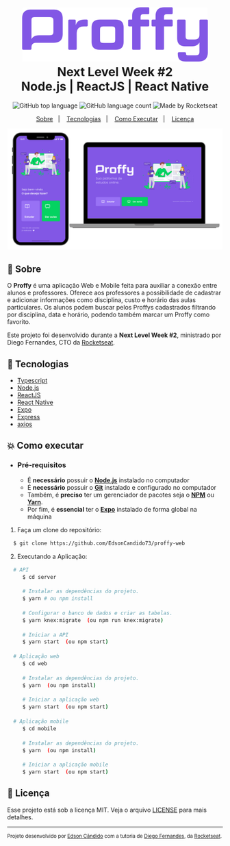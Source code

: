 <h1 align="center">
    <img alt="Proffy" src=".github/logo.png" witdth="280" />
    <br>Next Level Week #2<br/>
    Node.js | ReactJS | React Native
</h1>

<p align="center">
  <img alt="GitHub top language" src="https://img.shields.io/github/languages/top/EdsonCandido73/proffy-web?style=flat-square">
  <img alt="GitHub language count" src="https://img.shields.io/github/languages/count/EdsonCandido73/proffy-web?style=flat-square">
  <img alt="Made by Rocketseat" src="https://img.shields.io/badge/made%20by-Rocketseat-%237519C1?style=flat-square"><br/>
</p>
<p align="center">
  <a href="#bookmark-sobre">Sobre</a>&nbsp;&nbsp;&nbsp;|&nbsp;&nbsp;&nbsp;
  <a href="#rocket-tecnologias">Tecnologias</a>&nbsp;&nbsp;&nbsp;|&nbsp;&nbsp;&nbsp;
  <a href="#boom-como-executar">Como Executar</a>&nbsp;&nbsp;&nbsp;|&nbsp;&nbsp;&nbsp;
  <a href="#memo-licença">Licença</a>
</p>

<p align="center">
  <img alt="design do projeto" width="650px" src="./.github/design.png" />
<p>

## :bookmark: Sobre

O **Proffy** é uma aplicação Web e Mobile feita para auxiliar a conexão entre alunos e professores. Oferece aos professores a possibilidade de cadastrar e adicionar informações como disciplina, custo e horário das aulas particulares. Os alunos podem buscar pelos Proffys cadastrados filtrando por disciplina, data e horário, podendo também marcar um Proffy como favorito.
    
Este projeto foi desenvolvido durante a **Next Level Week #2**, ministrado por Diego Fernandes, CTO da [Rocketseat](https://rocketseat.com.br/).

## :rocket: Tecnologias

-  [Typescript](https://www.typescriptlang.org/)
-  [Node.js](https://nodejs.org/en/)
-  [ReactJS](https://reactjs.org/)
-  [React Native](http://facebook.github.io/react-native/)
-  [Expo](https://expo.io/)
-  [Express](https://expressjs.com/)
-  [axios](https://github.com/axios/axios)

## :boom: Como executar

- ### **Pré-requisitos**

  - É **necessário** possuir o **[Node.js](https://nodejs.org/en/)** instalado no computador
  - É **necessário** possuir o **[Git](https://git-scm.com/)** instalado e configurado no computador
  - Também, é **preciso** ter um gerenciador de pacotes seja o **[NPM](https://www.npmjs.com/)** ou **[Yarn](https://yarnpkg.com/)**.
  - Por fim, é **essencial** ter o **[Expo](https://expo.io/)** instalado de forma global na máquina

1. Faça um clone do repositório:

```sh
  $ git clone https://github.com/EdsonCandido73/proffy-web
```

2. Executando a Aplicação:

```sh
  # API
     $ cd server

     # Instalar as dependências do projeto.
     $ yarn # ou npm install

     # Configurar o banco de dados e criar as tabelas.
     $ yarn knex:migrate  (ou npm run knex:migrate)

     # Iniciar a API
     $ yarn start  (ou npm start)

  # Aplicação web
     $ cd web

     # Instalar as dependências do projeto.
     $ yarn  (ou npm install)

     # Iniciar a aplicação web
     $ yarn start  (ou npm start)

  # Aplicação mobile
     $ cd mobile

     # Instalar as dependências do projeto.
     $ yarn  (ou npm install)
     
     # Iniciar a aplicação mobile
     $ yarn start  (ou npm start)
```


## :memo: Licença

Esse projeto está sob a licença MIT. Veja o arquivo [LICENSE](LICENSE) para mais detalhes.

---
<sup>Projeto desenvolvido por [Edson Cândido](https://github.com/EdsonCandido73) com a tutoria de [Diego Fernandes](https://github.com/diego3g), da [Rocketseat](rocketseat.com.br).</sup>